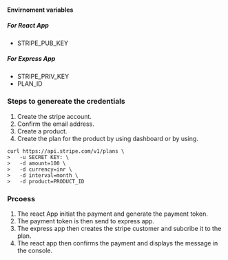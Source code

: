 #### Envirnoment variables

##### For React App

- STRIPE_PUB_KEY

##### For Express App

- STRIPE_PRIV_KEY
- PLAN_ID

### Steps to genereate the credentials

1. Create the stripe account.
2. Confirm the email address.
3. Create a product.
4. Create the plan for the product by using dashboard or by using.

```
curl https://api.stripe.com/v1/plans \
>   -u SECRET KEY: \
>   -d amount=100 \
>   -d currency=inr \
>   -d interval=month \
>   -d product=PRODUCT_ID
```

### Prcoess

1. The react App initiat the payment and generate the payment token.
2. The payment token is then send to express app.
3. The express app then creates the stripe customer and subcribe it to the plan.
4. The react app then confirms the payment and displays the message in the console.
